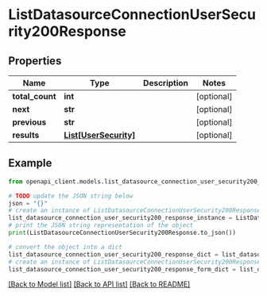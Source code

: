 # ListDatasourceConnectionUserSecurity200Response


## Properties

Name | Type | Description | Notes
------------ | ------------- | ------------- | -------------
**total_count** | **int** |  | [optional] 
**next** | **str** |  | [optional] 
**previous** | **str** |  | [optional] 
**results** | [**List[UserSecurity]**](UserSecurity.md) |  | [optional] 

## Example

```python
from openapi_client.models.list_datasource_connection_user_security200_response import ListDatasourceConnectionUserSecurity200Response

# TODO update the JSON string below
json = "{}"
# create an instance of ListDatasourceConnectionUserSecurity200Response from a JSON string
list_datasource_connection_user_security200_response_instance = ListDatasourceConnectionUserSecurity200Response.from_json(json)
# print the JSON string representation of the object
print(ListDatasourceConnectionUserSecurity200Response.to_json())

# convert the object into a dict
list_datasource_connection_user_security200_response_dict = list_datasource_connection_user_security200_response_instance.to_dict()
# create an instance of ListDatasourceConnectionUserSecurity200Response from a dict
list_datasource_connection_user_security200_response_form_dict = list_datasource_connection_user_security200_response.from_dict(list_datasource_connection_user_security200_response_dict)
```
[[Back to Model list]](../README.md#documentation-for-models) [[Back to API list]](../README.md#documentation-for-api-endpoints) [[Back to README]](../README.md)


